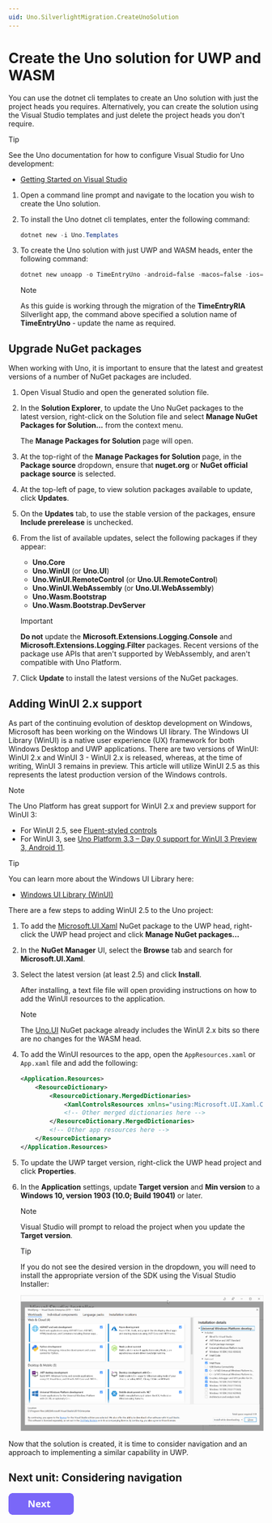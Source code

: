 ```yaml
---
uid: Uno.SilverlightMigration.CreateUnoSolution
---
```


# Create the Uno solution for UWP and WASM

You can use the dotnet cli templates to create an Uno solution with just the project heads you requires. Alternatively, you can create the solution using the Visual Studio templates and just delete the project heads you don't require.

> [!TIP]
> See the Uno documentation for how to configure Visual Studio for Uno development:
>
> * [Getting Started on Visual Studio](https://platform.uno/docs/articles/get-started-vs.html)


1. Open a command line prompt and navigate to the location you wish to create the Uno solution.

1. To install the Uno dotnet cli templates, enter the following command:

    ```powershell
    dotnet new -i Uno.Templates
    ```

1. To create the Uno solution with just UWP and WASM heads, enter the following command:

    ```powershell
    dotnet new unoapp -o TimeEntryUno -android=false -macos=false -ios=false --skia-wpf=false --skia-gtk=false --skia-tizen=false
    ```

    > [!NOTE]
    > As this guide is working through the migration of the **TimeEntryRIA** Silverlight app, the command above specified a solution name of **TimeEntryUno** - update the name as required.

## Upgrade NuGet packages

When working with Uno, it is important to ensure that the latest and greatest versions of a number of NuGet packages are included.

1. Open Visual Studio and open the generated solution file.

1. In the **Solution Explorer**, to update the Uno NuGet packages to the latest version, right-click on the Solution file and select **Manage NuGet Packages for Solution...** from the context menu.

    The **Manage Packages for Solution** page will open.

1. At the top-right of the **Manage Packages for Solution** page, in the **Package source** dropdown, ensure that **nuget.org** or **NuGet official package source** is selected.

1. At the top-left of page, to view solution packages available to update, click **Updates**.

1. On the **Updates** tab, to use the stable version of the packages, ensure  **Include prerelease** is unchecked.

1. From the list of available updates, select the following packages if they appear:

    * **Uno.Core**
    * **Uno.WinUI** (or **Uno.UI**)
    * **Uno.WinUI.RemoteControl** (or **Uno.UI.RemoteControl**)
    * **Uno.WinUI.WebAssembly** (or **Uno.UI.WebAssembly**)
    * **Uno.Wasm.Bootstrap**
    * **Uno.Wasm.Bootstrap.DevServer**

    > [!Important]
    > **Do not** update the **Microsoft.Extensions.Logging.Console** and **Microsoft.Extensions.Logging.Filter** packages. Recent versions of the package use APIs that aren't supported by WebAssembly, and aren't compatible with Uno Platform.

1. Click **Update** to install the latest versions of the NuGet packages.

## Adding WinUI 2.x support

As part of the continuing evolution of desktop development on Windows, Microsoft has been working on the Windows UI library. The Windows UI Library (WinUI) is a native user experience (UX) framework for both Windows Desktop and UWP applications. There are two versions of WinUI: WinUI 2.x and WinUI 3 - WinUI 2.x is released, whereas, at the time of writing, WinUI 3 remains in preview. This article will utilize WinUI 2.5 as this represents the latest production version of the Windows controls.

> [!NOTE]
> The Uno Platform has great support for WinUI 2.x and preview support for WinUI 3:
>
> * For WinUI 2.5, see [Fluent-styled controls](https://platform.uno/docs/articles/features/fluent-styles.html)
> * For WinUI 3, see [Uno Platform 3.3 – Day 0 support for WinUI 3 Preview 3, Android 11](https://platform.uno/blog/uno-platform-3-3-day-0-support-for-winui-3-preview-3-android-11/).

> [!TIP]
> You can learn more about the Windows UI Library here:
>
> * [Windows UI Library (WinUI)](https://docs.microsoft.com/windows/apps/winui/)

There are a few steps to adding WinUI 2.5 to the Uno project:

1. To add the [Microsoft.UI.Xaml](https://www.nuget.org/packages/Microsoft.UI.Xaml/) NuGet package to the UWP head, right-click the UWP head project and click **Manage NuGet packages...**

1. In the **NuGet Manager** UI, select the **Browse** tab and search for **Microsoft.UI.Xaml**.

1. Select the latest version (at least 2.5) and click **Install**.

    After installing, a text file file will open providing instructions on how to add the WinUI resources to the application.

    > [!NOTE]
    > The [Uno.UI](https://www.nuget.org/packages/Uno.UI) NuGet package already includes the WinUI 2.x bits so there are no changes for the WASM head.

1. To add the WinUI resources to the app, open the `AppResources.xaml` or `App.xaml` file and add the following:

    ```xml
    <Application.Resources>
        <ResourceDictionary>
            <ResourceDictionary.MergedDictionaries>
                <XamlControlsResources xmlns="using:Microsoft.UI.Xaml.Controls" />
                <!-- Other merged dictionaries here -->
            </ResourceDictionary.MergedDictionaries>
            <!-- Other app resources here -->
        </ResourceDictionary>
    </Application.Resources>
    ```

1. To update the UWP target version, right-click the UWP head project and click **Properties**.

1. In the **Application** settings, update **Target version** and **Min version** to a **Windows 10, version 1903 (10.0; Build 19041)** or later.

    > [!NOTE]
    > Visual Studio will prompt to reload the project when you update the **Target version**.

    > [!TIP]
    > If you do not see the desired version in the dropdown, you will need to install the appropriate version of the SDK using the Visual Studio Installer:
    >
    > ![Visual Studio Installer UWP SDK Options](assets/VisualStudioInstaller-uwpsdkoptions.png)

Now that the solution is created, it is time to consider navigation and an approach to implementing a similar capability in UWP.

## Next unit: Considering navigation

[![button](assets/NextButton.png)](02-considering-navigation.md)

